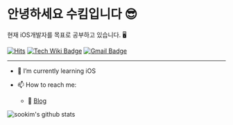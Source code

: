 # 안녕하세요 수킴입니다 😎
현재 iOS개발자를 목표로 공부하고 있습니다. 🖥


[![Hits](https://hits.seeyoufarm.com/api/count/incr/badge.svg?url=https%3A%2F%2Fgithub.com%2Fsookim-1&count_bg=%2379C83D&title_bg=%23555555&icon=github.svg&icon_color=%23E7E7E7&title=hits&edge_flat=false)](https://hits.seeyoufarm.com)
[![Tech Wiki Badge](https://img.shields.io/badge/Tech-Wiki-%23000000?style=flat-square&logo=notion&link=https://velog.io/@sookim-1)](https://velog.io/@sookim-1)
[![Gmail Badge](https://img.shields.io/badge/Gmail-d14836?style=flat-square&logo=Gmail&logoColor=white&link=mailto:scstnghks@gmail.com)](mailto:scstnghks@gmail.com)

---

- 🌱 I’m currently learning iOS

- 📫 How to reach me:
  - 📑 [Blog](https://velog.io/@sookim-1)


![sookim's github stats](https://github-readme-stats.vercel.app/api?username=sookim-1&show_icons=true)
